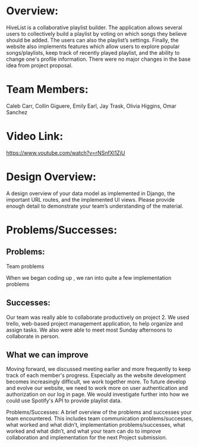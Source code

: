 ﻿# ﻿﻿Overview: HiveList is a collaborative playlist builder. The application allows several users to collectively build a playlist by voting on which songs they believe should be added. The users can also the playlist’s settings. Finally, the website also implements features which allow users to explore popular songs/playlists, keep track of recently played playlist, and the ability to change one's profile information. There were no major changes in the base idea from project proposal.# Team Members: Caleb Carr, Collin Giguere, Emily Earl, Jay Trask, Olivia Higgins, Omar Sanchez# Video Link:https://www.youtube.com/watch?v=rNSnfXl1ZjU# Design Overview: A design overview of your data model as implemented in Django, the important URL routes, and the implemented UI views. Please provide enough detail to demonstrate your team’s understanding of the material.# Problems/Successes:## Problems:Team problemsWhen we began coding up , we ran into quite a few implementation problems## Successes:Our team was really able to collaborate productively on project 2. We used trello, web-based project management application, to help organize and assign tasks. We also were able to meet most Sunday afternoons to collaborate in person. ## What we can improveMoving forward, we discussed meeting earlier and more frequently to keep track of each member's progress. Especially as the website development becomes increasingly difficult, we work together more. To future develop and evolve our website, we need to work more on user authentication and authorization on our log in page. We would investigate further into how we could use Spotify's API to provide playlist data.Problems/Successes: A brief overview of the problems and successes your team encountered. This includes team communication problems/successes, what worked and what didn’t, implementation problems/successes, what worked and what didn’t, and what your team can do to improve collaboration and implementation for the next Project submission.